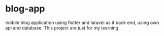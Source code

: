 # blog-app
mobile blog application using flutter and laravel as it back end, using own api and database. This project are just for my learning.
